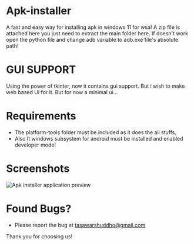# Apk-installer
A fast and easy way for installing apk in windows 11 for wsa! A zip file is attached here you just need to extract the main folder  here. If doesn't work open the python file and change adb variable to adb.exe file's absolute path!

# GUI SUPPORT
Using the power of tkinter, now it contains gui support. But i wish to make web based UI for it. But for now a minimal ui...

# Requirements
- The platform-tools folder must be included as it does the all stuffs.
- Also It windows subsystem for android must be installed and enabled developer mode!

# Screenshots
![Apk installer application preview](https://i.ibb.co/Scxqvdf/Screenshot-2021-11-09-153916.png)

# Found Bugs?

- Please report the bug at tasawarshuddho@gmail.com

Thank you for choosing us!
